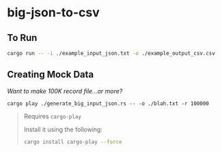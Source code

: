 # big-json-to-csv

## To Run

```bash
cargo run -- -i ./example_input_json.txt -o ./example_output_csv.csv
```

## Creating Mock Data

_Want to make 100K record file...or more?_

```
cargo play ./generate_big_input_json.rs -- -o ./blah.txt -r 100000
```

> Requires `cargo-play`
>
> Install it using the following:
>
> ```bash
> cargo install cargo-play --force
> ```
